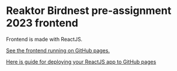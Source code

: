 # Reaktor Birdnest pre-assignment 2023 frontend

Frontend is made with ReactJS.

[See the frontend running on GitHub pages.](https://niemiville.github.io/reaktor-birdnest/)

[Here is guide for deploying your ReactJS app to GitHub pages](https://github.com/gitname/react-gh-pages)

